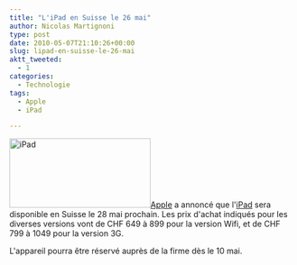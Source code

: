 ```yaml
---
title: "L'iPad en Suisse le 26 mai"
author: Nicolas Martignoni
type: post
date: 2010-05-07T21:10:26+00:00
slug: lipad-en-suisse-le-26-mai
aktt_tweeted:
  - 1
categories:
  - Technologie
tags:
  - Apple
  - iPad

---
```

<img class="alignleft size-full wp-image-540" title="iPad" src="https://blog.martignoni.net/wp-content/uploads/2010/05/iPad.png" alt="iPad" width="250" height="123" />[Apple][1] a annoncé que l'[iPad][2] sera disponible en Suisse le 28 mai prochain. Les prix d'achat indiqués pour les diverses versions vont de CHF 649 à 899 pour la version Wifi, et de CHF 799 à 1049 pour la version 3G.

L'appareil pourra être réservé auprès de la firme dès le 10 mai.

 [1]: http://www.apple.com/
 [2]: http://www.apple.com/chfr/ipad/